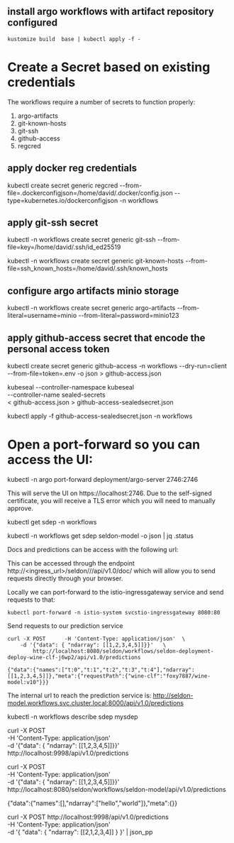 ## install argo workflows with artifact repository configured
```kustomize build  base | kubectl apply -f -```

# Create a Secret based on existing credentials
The workflows require a number of secrets to function properly:
1. argo-artifacts
2. git-known-hosts
3. git-ssh
4. github-access
5. regcred

## apply docker reg credentials
kubectl create secret generic regcred --from-file=.dockerconfigjson=/home/david/.docker/config.json --type=kubernetes.io/dockerconfigjson -n workflows

## apply git-ssh secret
kubectl -n workflows create secret generic git-ssh --from-file=key=/home/david/.ssh/id_ed25519

kubectl -n workflows create secret generic git-known-hosts --from-file=ssh_known_hosts=/home/david/.ssh/known_hosts

## configure argo artifacts minio storage
kubectl -n workflows create secret generic argo-artifacts --from-literal=username=minio --from-literal=password=minio123

## apply github-access secret that encode the personal access token
kubectl create secret generic github-access -n workflows --dry-run=client --from-file=token=.env -o json > github-access.json

kubeseal --controller-namespace kubeseal \
         --controller-name sealed-secrets \
        < github-access.json  > github-access-sealedsecret.json

kubectl apply -f github-access-sealedsecret.json -n workflows

# Open a port-forward so you can access the UI:
kubectl -n argo port-forward deployment/argo-server 2746:2746

This will serve the UI on https://localhost:2746. Due to the self-signed certificate, you will receive a TLS error which you will need to manually approve.


kubectl get sdep -n workflows

kubectl -n workflows get sdep seldon-model -o json | jq .status

Docs and predictions can be access with the following url:

This can be accessed through the endpoint http://<ingress_url>/seldon/<namespace>/<model-name>/api/v1.0/doc/ which will allow you to send requests directly through your browser.

Locally we can port-forward to the istio-ingressgateway service and send requests to that:
```
kubectl port-forward -n istio-system svcstio-ingressgateway 8080:80
```
Send requests to our prediction service
```
curl -X POST      -H 'Content-Type: application/json'  \
    -d '{"data": { "ndarray": [[1,2,3,4,5]]}}'   \
        http://localhost:8080/seldon/workflows/seldon-deployment-deploy-wine-clf-j6wp2/api/v1.0/predictions
        
{"data":{"names":["t:0","t:1","t:2","t:3","t:4"],"ndarray":[[1,2,3,4,5]]},"meta":{"requestPath":{"wine-clf":"foxy7887/wine-model:v10"}}}
```

The internal url to reach the prediction service is:
http://seldon-model.workflows.svc.cluster.local:8000/api/v1.0/predictions

kubectl -n workflows describe sdep mysdep

curl -X POST \
     -H 'Content-Type: application/json' \
     -d '{"data": { "ndarray": [[1,2,3,4,5]]}}' \
         http://localhost:9998/api/v1.0/predictions


curl -X POST \
     -H 'Content-Type: application/json' \
     -d '{"data": { "ndarray": [[1,2,3,4,5]]}}' \
         http://localhost:8080/seldon/workflows/seldon-model/api/v1.0/predictions

{"data":{"names":[],"ndarray":["hello","world"]},"meta":{}}

curl  -X POST http://localhost:9998/api/v1.0/predictions \
-H 'Content-Type: application/json' \
-d  '{ "data": { "ndarray": [[2,1,2,3,4]] } }' | json_pp